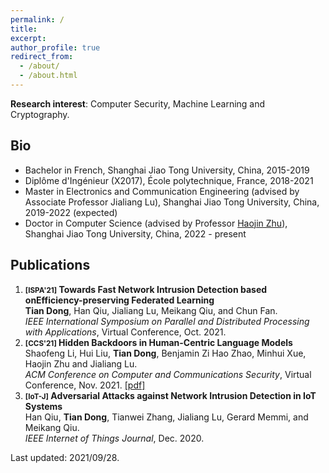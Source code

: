 ```yaml
---
permalink: /
title: 
excerpt: 
author_profile: true
redirect_from: 
  - /about/
  - /about.html
---
```


**Research interest**: Computer Security, Machine Learning and Cryptography.

Bio
------
* Bachelor in French, Shanghai Jiao Tong University, China, 2015-2019
* Diplôme d'Ingénieur (X2017), École polytechnique, France, 2018-2021
* Master in Electronics and Communication Engineering (advised by Associate Professor Jialiang Lu), Shanghai Jiao Tong University, China, 2019-2022 (expected)
* Doctor in Computer Science (advised by Professor [Haojin Zhu](https://nsec.sjtu.edu.cn/~hjzhu/)), Shanghai Jiao Tong University, China, 2022 - present


Publications
------
1. **<small>[ISPA'21]</small> Towards Fast Network Intrusion Detection based onEfficiency-preserving Federated Learning**  
**Tian Dong**, Han Qiu, Jialiang Lu, Meikang Qiu, and Chun Fan.  
_IEEE International Symposium on Parallel and Distributed Processing with Applications_, Virtual Conference, Oct. 2021.
1. **<small>[CCS'21]</small> Hidden Backdoors in Human-Centric Language Models**  
Shaofeng Li, Hui Liu, **Tian Dong**, Benjamin Zi Hao Zhao, Minhui Xue, Haojin Zhu and Jialiang Lu.  
_ACM Conference on Computer and Communications Security_, Virtual Conference, Nov. 2021.
[[pdf]](https://arxiv.org/abs/2105.00164) 
1. **<small>[IoT-J]</small> Adversarial Attacks against Network Intrusion Detection in IoT Systems**  
Han Qiu, **Tian Dong**, Tianwei Zhang, Jialiang Lu, Gerard Memmi, and Meikang Qiu.  
_IEEE Internet of Things Journal_, Dec. 2020.



Last updated: 2021/09/28.
